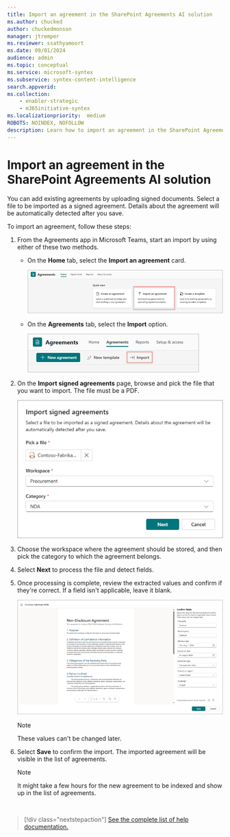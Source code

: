 ```yaml
---
title: Import an agreement in the SharePoint Agreements AI solution
ms.author: chucked
author: chuckedmonson
manager: jtremper
ms.reviewer: ssathyamoort
ms.date: 09/01/2024
audience: admin
ms.topic: conceptual
ms.service: microsoft-syntex
ms.subservice: syntex-content-intelligence
search.appverid: 
ms.collection: 
    - enabler-strategic
    - m365initiative-syntex
ms.localizationpriority:  medium
ROBOTS: NOINDEX, NOFOLLOW
description: Learn how to import an agreement in the SharePoint Agreements AI solution.
---
```


# Import an agreement in the SharePoint Agreements AI solution

You can add existing agreements by uploading signed documents. Select a file to be imported as a signed agreement. Details about the agreement will be automatically detected after you save.

To import an agreement, follow these steps:

1. From the Agreements app in Microsoft Teams, start an import by using either of these two methods.

    - On the **Home** tab, select the **Import an agreement** card.

       ![A screenshot of Home tab showing the Import an agreement card.](../../media/content-understanding/agreements-import-card.png)

    - On the **Agreements** tab, select the **Import** option.

       ![A screenshot of Agreements tab showing the Import option.](../../media/content-understanding/agreements-import-option.png)

2. On the **Import signed agreements** page, browse and pick the file that you want to import. The file must be a PDF.

   ![A screenshot of Import signed agreements page.](../../media/content-understanding/agreements-import-signed.png)

3. Choose the workspace where the agreement should be stored, and then pick the category to which the agreement belongs.

4. Select **Next** to process the file and detect fields.

5. Once processing is complete, review the extracted values and confirm if they're correct. If a field isn't applicable, leave it blank.

   ![A screenshot of the agreement page showing the Confirm fields panel.](../../media/content-understanding/agreements-confirm-fields.png)

    > [!NOTE]
    > These values can't be changed later.

6. Select **Save** to confirm the import. The imported agreement will be visible in the list of agreements.

    > [!NOTE]
    > It might take a few hours for the new agreement to be indexed and show up in the list of agreements.

<br>

> [!div class="nextstepaction"]
> [See the complete list of help documentation.](agreements-overview.md#help-documentation)
